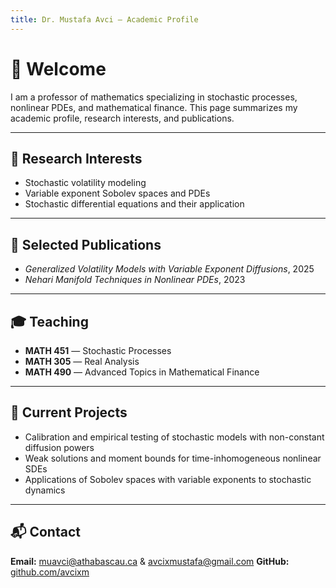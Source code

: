 ```yaml
---
title: Dr. Mustafa Avci — Academic Profile
---
```


# 👋 Welcome

I am a professor of mathematics specializing in stochastic processes, nonlinear PDEs, and mathematical finance. This page summarizes my academic profile, research interests, and publications.

---

## 🔬 Research Interests

- Stochastic volatility modeling 
- Variable exponent Sobolev spaces and PDEs
- Stochastic differential equations and their application

---

## 📄 Selected Publications

- *Generalized Volatility Models with Variable Exponent Diffusions*, 2025  
- *Nehari Manifold Techniques in Nonlinear PDEs*, 2023

---

## 🎓 Teaching

- **MATH 451** — Stochastic Processes  
- **MATH 305** — Real Analysis  
- **MATH 490** — Advanced Topics in Mathematical Finance

---

## 🧠 Current Projects

- Calibration and empirical testing of stochastic models with non-constant diffusion powers  
- Weak solutions and moment bounds for time-inhomogeneous nonlinear SDEs  
- Applications of Sobolev spaces with variable exponents to stochastic dynamics

---

## 📬 Contact

**Email:** muavci@athabascau.ca & avcixmustafa@gmail.com 
**GitHub:** [github.com/avcixm](https://github.com/avcixm)

